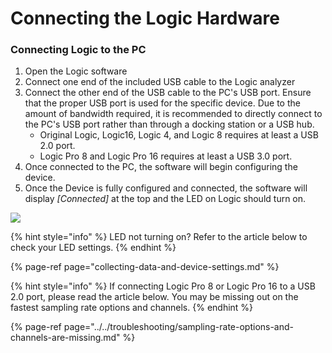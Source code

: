 # Connecting the Logic Hardware

### **Connecting Logic to the PC**

1. Open the Logic software
2. Connect one end of the included USB cable to the Logic analyzer
3. Connect the other end of the USB cable to the PC's USB port. Ensure that the proper USB port is used for the specific device. Due to the amount of bandwidth required, it is recommended to directly connect to the PC's USB port rather than through a docking station or a USB hub.
   * Original Logic, Logic16, Logic 4, and Logic 8 requires at least a USB 2.0 port.
   * Logic Pro 8 and Logic Pro 16 requires at least a USB 3.0 port.
4. Once connected to the PC, the software will begin configuring the device.
5. Once the Device is fully configured and connected, the software will display _\[Connected\]_ at the top and the LED on Logic should turn on.

![](https://trello-attachments.s3.amazonaws.com/55f0ad9685db3c82f0f3aeba/5ae8df88247bf6f48d10a7f2/c07be3d62fc7c1dca63d5c3cf7a1bdd3/Logic-hw.png)



{% hint style="info" %}
LED not turning on? Refer to the article below to check your LED settings.
{% endhint %}

{% page-ref page="collecting-data-and-device-settings.md" %}



{% hint style="info" %}
If connecting Logic Pro 8 or Logic Pro 16 to a USB 2.0 port, please read the article below. You may be missing out on the fastest sampling rate options and channels.
{% endhint %}

{% page-ref page="../../troubleshooting/sampling-rate-options-and-channels-are-missing.md" %}



